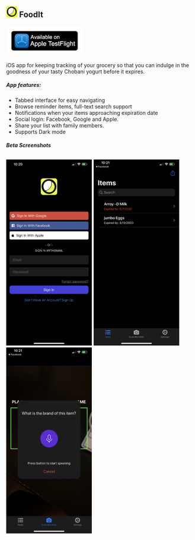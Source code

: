 <h2><img src="./assets/app-icon/Icon-1024.png" height="30"/> FoodIt</h2>

[<img src="./assets/images/testflight-1200.png" height="80">](https://testflight.apple.com/join/FRovVnNm)

iOS app for keeping tracking of your grocery so that you can indulge in the goodness of your tasty Chobani yogurt before it expires.


##### App features:

 - Tabbed interface for easy navigating
 - Browse reminder items, full-text search support
 - Notifications when your items approaching expiration date
 - Social login: Facebook, Google and Apple. 
 - Share your list with family members.
 - Supports Dark mode

##### Beta Screenshots
<h2><img src="./src/assets/screenshots/login.png" height="500">
<img src="./src/assets/screenshots/home.png" height="500" />
<img src="./src/assets/screenshots/scan.png" height="500" />
</h2>



